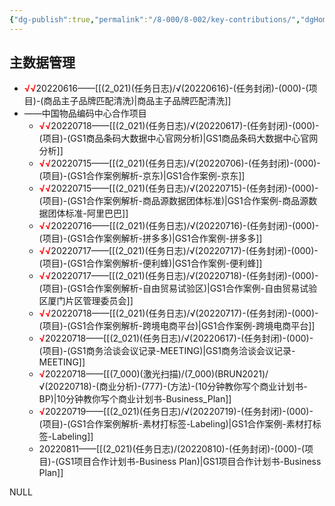 ```yaml
---
{"dg-publish":true,"permalink":"/8-000/8-002/key-contributions/","dgHomeLink":true,"dgPassFrontmatter":false}
---
```



## 主数据管理
+ <strong><font color=#FF0000>√√</font></strong>20220616——[[(2_021)(任务日志)/√(20220616)-(任务封闭)-(000)-(项目)-(商品主子品牌匹配清洗)|商品主子品牌匹配清洗]]
+ ——中国物品编码中心合作项目
    + <strong><font color=#FF0000>√√</font></strong>20220718——[[(2_021)(任务日志)/√(20220617)-(任务封闭)-(000)-(项目)-(GS1商品条码大数据中心官网分析)|GS1商品条码大数据中心官网分析]]
    + <strong><font color=#FF0000>√√</font></strong>20220715——[[(2_021)(任务日志)/√(20220706)-(任务封闭)-(000)-(项目)-(GS1合作案例解析-京东)|GS1合作案例-京东]]
    + <strong><font color=#FF0000>√√</font></strong>20220715——[[(2_021)(任务日志)/√(20220715)-(任务封闭)-(000)-(项目)-(GS1合作案例解析-商品源数据团体标准)|GS1合作案例-商品源数据团体标准-阿里巴巴]]
    + <strong><font color=#FF0000>√√</font></strong>20220716——[[(2_021)(任务日志)/√(20220716)-(任务封闭)-(000)-(项目)-(GS1合作案例解析-拼多多)|GS1合作案例-拼多多]]
    + <strong><font color=#FF0000>√√</font></strong>20220717——[[(2_021)(任务日志)/√(20220717)-(任务封闭)-(000)-(项目)-(GS1合作案例解析-便利蜂)|GS1合作案例-便利蜂]]
    + <strong><font color=#FF0000>√√</font></strong>20220717——[[(2_021)(任务日志)/√(20220718)-(任务封闭)-(000)-(项目)-(GS1合作案例解析-自由贸易试验区)|GS1合作案例-自由贸易试验区厦门片区管理委员会]]
    + <strong><font color=#FF0000>√√</font></strong>20220718——[[(2_021)(任务日志)/√(20220717)-(任务封闭)-(000)-(项目)-(GS1合作案例解析-跨境电商平台)|GS1合作案例-跨境电商平台]]
    + <strong><font color=#FF0000>√</font></strong>20220718——[[(2_021)(任务日志)/√(20220617)-(任务封闭)-(000)-(项目)-(GS1商务洽谈会议记录-MEETING)|GS1商务洽谈会议记录-MEETING]]
    + <strong><font color=#FF0000>√</font></strong>20220718——[[(7_000)(激光扫描)/(7_000)(BRUN2021)/√(20220718)-(商业分析)-(777)-(方法)-(10分钟教你写个商业计划书-BP)|10分钟教你写个商业计划书-Business_Plan]]
    + <strong><font color=#FF0000>√</font></strong>20220719——[[(2_021)(任务日志)/√(20220719)-(任务封闭)-(000)-(项目)-(GS1合作案例解析-素材打标签-Labeling)|GS1合作案例-素材打标签-Labeling]]
    + 20220811——[[(2_021)(任务日志)/(20220810)-(任务封闭)-(000)-(项目)-(GS1项目合作计划书-Business Plan)|GS1项目合作计划书-Business Plan]]
















NULL